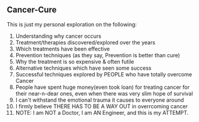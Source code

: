 ## Cancer-Cure
This is just my personal exploration on the following:
  1.  Understanding why cancer occurs 
  2.  Treatment/therapies discovered/explored over the years
  3.  Which treatments have been effective
  4.  Prevention techniques (as they say, Prevention is better than cure)
  5.  Why the treatment is so expensive & often futile
  6.  Alternative techniques which have seen some success 
  7.  Successful techniques explored by PEOPLE who have totally overcome Cancer
  8.  People have spent huge money(even took loan) for treating cancer for their near-n-dear ones,
      even when there was very slim hope of survival
  9.  I can't withstand the emotional trauma it causes to everyone around
  10. I firmly believe THERE HAS TO BE A WAY OUT in overrcoming cancer
  11. NOTE: I am NOT a Doctor, I am AN Engineer, and this is my ATTEMPT.
